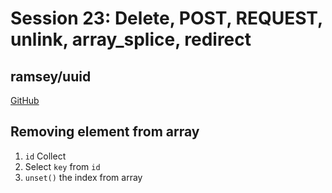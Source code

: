# Session 23: Delete, POST, REQUEST, unlink, array_splice, redirect

## ramsey/uuid

[GitHub](https://github.com/ramsey/uuid)

## Removing element from array

1. `id` Collect
2. Select `key` from `id`
3. `unset()` the index from array
